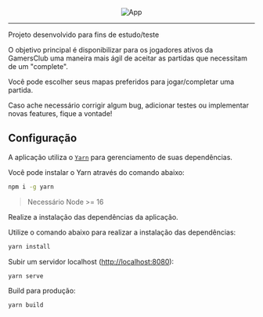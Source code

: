 <p align="center">
  <img src="" alt="App">
</p>

---

Projeto desenvolvido para fins de estudo/teste

O objetivo principal é disponibilizar para os jogadores ativos da GamersClub uma maneira mais ágil de aceitar as partidas que necessitam de um "complete".

Você pode escolher seus mapas preferidos para jogar/completar uma partida.

Caso ache necessário corrigir algum bug, adicionar testes ou implementar novas features, fique a vontade!

## Configuração

A aplicação utiliza o [`Yarn`](https://yarnpkg.com/) para gerenciamento de suas dependências.

Você pode instalar o Yarn através do comando abaixo:

```bash
npm i -g yarn
```

> Necessário Node >= 16

Realize a instalação das dependências da aplicação.

Utilize o comando abaixo para realizar a instalação das dependências:

```bash
yarn install
```

Subir um servidor localhost ([http://localhost:8080](http://localhost:8080)):

```bash
yarn serve
```

Build para produção:

```bash
yarn build
```
